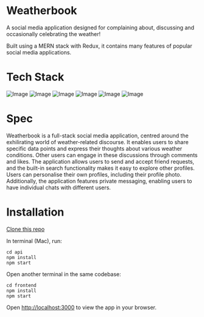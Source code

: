 # Weatherbook

A social media application designed for complaining about, discussing and occasionally celebrating the weather!

Built using a MERN stack with Redux, it contains many features of popular social media applications.

# Tech Stack

![Image](https://img.shields.io/badge/React-20232A?style=for-the-badge&logo=react&logoColor=61DAFB)
![Image](https://img.shields.io/badge/Redux-593D88?style=for-the-badge&logo=redux&logoColor=white)
![Image](https://img.shields.io/badge/node.js-6DA55F?style=for-the-badge&logo=node.js&logoColor=white)
![Image](https://img.shields.io/badge/Express.js-000000?style=for-the-badge&logo=express&logoColor=white)
![Image](https://img.shields.io/badge/MongoDB-4EA94B?style=for-the-badge&logo=mongodb&logoColor=white)
![Image](https://img.shields.io/badge/Sass-CC6699?style=for-the-badge&logo=sass&logoColor=white)

# Spec

Weatherbook is a full-stack social media application, centred around the exhilirating world of weather-related discourse. It enables users to share specific data points and express their thoughts about various weather conditions. Other users can engage in these discussions through comments and likes. The application allows users to send and accept friend requests, and the built-in search functionality makes it easy to explore other profiles. Users can personalise their own profiles, including their profile photo. Additionally, the application features private messaging, enabling users to have individual chats with different users.

# Installation

[Clone this repo](https://github.com/tbuller/weatherbook.git)

In terminal (Mac), run:

```
cd api
npm install
npm start
```
Open another terminal in the same codebase:
```
cd frontend
npm install
npm start
```

Open [http://localhost:3000](http://localhost:3000) to view the app in your browser.

